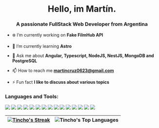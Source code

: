 <h1 align="center">Hello, im Martín.</h1>
<h3 align="center">A passionate FullStack Web Developer from Argentina</h3>

- ❄️ I’m currently working on **Fake FilmHub API**

- 🌱 I’m currently learning **Astro**

- 💬 Ask me about **Angular, Typescript, NodeJS, NestJS, MongoDB and PostgreSQL**

- 📫 How to reach me **martincruz0623@gmail.com**

- ⚡ Fun fact **I like to discuss about various topics**

<h3 align="left">Languages and Tools:</h3>

<a href="https://www.w3.org/html/" target="_blank"><img src="https://skillicons.dev/icons?i=html"></a>
<a href="https://www.w3schools.com/css/" target="_blank"><img src="https://skillicons.dev/icons?i=css"></a>
<a href="https://getbootstrap.com" target="_blank"><img src="https://skillicons.dev/icons?i=bootstrap"></a>
<a href="https://tailwindcss.com/" target="_blank"><img src="https://skillicons.dev/icons?i=tailwind"></a>
<a href="https://developer.mozilla.org/en-US/docs/Web/JavaScript" target="_blank"><img src="https://skillicons.dev/icons?i=js"></a>
<a href="https://www.typescriptlang.org/" target="_blank"><img src="https://skillicons.dev/icons?i=ts"></a>
<a href="https://angular.dev" target="_blank"><img src="https://skillicons.dev/icons?i=angular"></a>
<a href="https://nodejs.org" target="_blank"><img src="https://skillicons.dev/icons?i=nodejs"></a>
<a href="https://expressjs.com" target="_blank"><img src="https://skillicons.dev/icons?i=express"></a>
<a href="https://nestjs.com" target="_blank"><img src="https://skillicons.dev/icons?i=nestjs"></a>
<a href="https://www.mongodb.com/" target="_blank"><img src="https://skillicons.dev/icons?i=mongodb"></a>
<a href="https://www.postgresql.org/" target="_blank"><img src="https://skillicons.dev/icons?i=postgresql"></a>
<a href="https://www.docker.com/" target="_blank"><img src="https://skillicons.dev/icons?i=docker"></a>
<a href="https://jestjs.io/" target="_blank"><img src="https://skillicons.dev/icons?i=jest"></a>
<a href="https://git-scm.com/" target="_blank"><img src="https://skillicons.dev/icons?i=git"></a>

| [![Tincho's Streak](https://github-readme-streak-stats.herokuapp.com?user=Martinchx&theme=tokyonight&hide_border=true)](https://git.io/streak-stats) | ![Tincho's Top Languages](https://github-readme-stats.vercel.app/api/top-langs/?username=martinchx&theme=tokyonight&show_icons=true&hide_border=true&layout=compact) |
| ------------- | ------------- |
